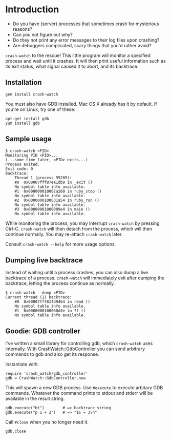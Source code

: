 # Introduction

* Do you have (server) processes that sometimes crash for mysterious reasons?
* Can you not figure out why?
* Do they not print any error messages to their log files upon crashing?
* Are debuggers complicated, scary things that you'd rather avoid?

`crash-watch` to the rescue! This little program will monitor a specified process and wait until it crashes. It will then print useful information such as its exit status, what signal caused it to abort, and its backtrace.

## Installation

    gem install crash-watch

You must also have GDB installed. Mac OS X already has it by default. If you're on Linux, try one of these:

    apt-get install gdb
    yum install gdb

## Sample usage

    $ crash-watch <PID>
    Monitoring PID <PID>...
    (...some time later, <PID> exits...)
    Process exited.
    Exit code: 0
    Backtrace:
        Thread 1 (process 95205):
        #0  0x00007fff87ea1db0 in _exit ()
        No symbol table info available.
        #1  0x000000010002a260 in ruby_stop ()
        No symbol table info available.
        #2  0x0000000100031a54 in ruby_run ()
        No symbol table info available.
        #3  0x00000001000009e4 in main ()
        No symbol table info available.

While monitoring the process, you may interrupt `crash-watch` by pressing Ctrl-C. `crash-watch` will then detach from the process, which will then continue normally. You may re-attach `crash-watch` later.

Consult `crash-watch --help` for more usage options.

## Dumping live backtrace

Instead of waiting until a process crashes, you can also dump a live backtrace of a process. `crash-watch` will immediately exit after dumping the backtrace, letting the process continue as normally.

    $ crash-watch --dump <PID>
    Current thread (1) backtrace:
        #0  0x00007fff81fd9464 in read ()
        No symbol table info available.
        #1  0x0000000100060d3e in ?? ()
        No symbol table info available.

## Goodie: GDB controller

I've written a small library for controlling gdb, which `crash-watch` uses internally. With CrashWatch::GdbController you can send arbitrary commands to gdb and also get its response.

Instantiate with:

    require 'crash_watch/gdb_controller'
    gdb = CrashWatch::GdbController.new

This will spawn a new GDB process. Use `#execute` to execute arbitary GDB commands. Whatever the command prints to stdout and stderr will be available in the result string.

    gdb.execute("bt")        # => backtrace string
    gdb.execute("p 1 + 2")   # => "$1 = 3\n"

Call `#close` when you no longer need it.

    gdb.close
